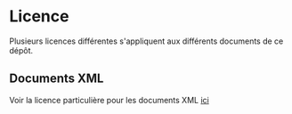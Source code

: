 # Licence

Plusieurs licences différentes s'appliquent aux différents documents de ce dépôt. 

## Documents XML


Voir la licence particulière pour les documents XML [ici](Dedans/XML/LICENSE.md)
